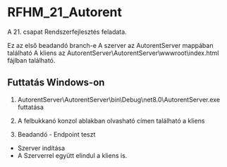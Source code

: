 # RFHM_21_Autorent
A 21. csapat Rendszerfejlesztés feladata.

Ez az első beadandó branch-e
A szerver az AutorentServer mappában található
A kliens az AutorentServer\AutorentServer\wwwroot\index.html fájlban található.

## Futtatás Windows-on
1. AutorentServer\AutorentServer\bin\Debug\net8.0\AutorentServer.exe futtatása
2. A felbukkanó konzol ablakban olvasható címen található a kliens

1. Beadandó - Endpoint teszt
- Szerver indítása 
- A Szerverrel együtt elindul a kliens is.
